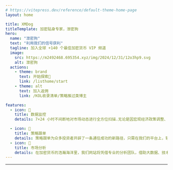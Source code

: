 ```yaml
---
# https://vitepress.dev/reference/default-theme-home-page
layout: home

title: XMDog
titleTemplate: 加密贴身专家，泄密狗
hero:
  name: "泄密狗"
  text: "利用我们的信号获利"
  tagline: 加入全球 +140 个最佳加密货币 VIP 频道
  image:
    src: https://m2492468.695354.xyz/img/2024/12/31/12o3hp9.svg
    alt: 泄密狗
  actions:
    - theme: brand
      text: 开始探索🚀
      link: /listhome/start
    - theme: alt
      text: 加入返佣
      link: /KOL收录清单/策略推过类博主

features:
  - icon: 🎯
    title: 数据监控
    details: 7×24 小时不间断地对市场动态进行全方位扫描.无论是因宏观经济政策调整、行业巨头发声，还是技术升级迭代引发，都逃不过敏锐的监控 “触角”，以确保用户能在第一时间掌握行情变化，抓住投资先机

  - icon: 🧲
    title: 策略跟单
    details: 策略跟单为众多投资者开辟了一条通往成功的新路径，只需在我们的平台上，轻松选定经验丰富、战绩斐然的资深交易员作为跟单对象。这些精英交易员凭借多年在加密货币市场摸爬滚打的深厚功底都能精准捕捉
  - icon: 🎨
    title: 市场分析
    details: 在加密货币的浩瀚海洋里，我们网站将凭借专业的分析团队，借助大数据、技术指标等工具，时刻紧盯行情脉搏，为您提供及时、精准的行情解读，助您在投资之路上乘风破浪。
---
```




---
<script setup>
import {
  VPTeamPage,
  VPTeamPageTitle,
  VPTeamMembers,
  VPTeamPageSection,
} from 'vitepress/theme'

const coreMembers = [
  {
    avatar: 'https://m2492468.695354.xyz/img/2025/01/04/t6xih.png',
    name: '梭鱼',
    title: '我从来不知道加密货币市场上存在这样的服务，我对你们的服务非常满意',

  },
   {
    avatar: 'https://m2492468.695354.xyz/img/2025/01/04/t6zbp.jpg',
    name: '0x1985645',
    title: '今天早上已经加入了你们的群组。服务很棒！说实话，我真的很害怕加入群组，因为很多都是骗局！你们不是，谢谢。你们的服务让我很满意！',

  },
   {
    avatar: 'https://m2492468.695354.xyz/img/2025/01/04/t79ul.png',
    name: '发喽密',
    title: '我现在已经订阅了您近 2 年，我只想说继续您的工作。您和您的团队提供了最好的服务。',

  
  },
]

const partners = [
  {
    avatar: 'https://www.github.com/yyx990803.png',
    name: 'Evan You',
    title: 'Creator',
    links: [
      { icon: 'github', link: 'https://github.com/yyx990803' },
      { icon: 'twitter', link: 'https://twitter.com/youyuxi' }
    ],
  },
  {
    avatar: 'https://www.github.com/kiaking.png',
    name: 'Kia King Ishii',
    title: 'Developer',
    links: [
      { icon: 'github', link: 'https://github.com/kiaking' },
      { icon: 'twitter', link: 'https://twitter.com/KiaKing85' },
    ],
  },
]
</script>

<VPTeamPage>
  <VPTeamPageTitle>
    <template #title>客户证言</template>
    <template #lead>
    不要轻信我们的话 – 以下是泄密狗客户的评价
    </template>
  </VPTeamPageTitle>
  <VPTeamMembers size="medium" :members="coreMembers" />
  
</VPTeamPage>

